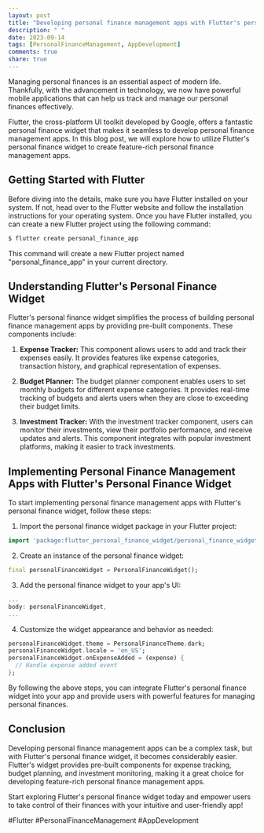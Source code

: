 ```yaml
---
layout: post
title: "Developing personal finance management apps with Flutter's personal finance widget"
description: " "
date: 2023-09-14
tags: [PersonalFinanceManagement, AppDevelopment]
comments: true
share: true
---
```


Managing personal finances is an essential aspect of modern life. Thankfully, with the advancement in technology, we now have powerful mobile applications that can help us track and manage our personal finances effectively. 

Flutter, the cross-platform UI toolkit developed by Google, offers a fantastic personal finance widget that makes it seamless to develop personal finance management apps. In this blog post, we will explore how to utilize Flutter's personal finance widget to create feature-rich personal finance management apps.

## Getting Started with Flutter

Before diving into the details, make sure you have Flutter installed on your system. If not, head over to the Flutter website and follow the installation instructions for your operating system. Once you have Flutter installed, you can create a new Flutter project using the following command:

```dart
$ flutter create personal_finance_app
```

This command will create a new Flutter project named "personal_finance_app" in your current directory.

## Understanding Flutter's Personal Finance Widget

Flutter's personal finance widget simplifies the process of building personal finance management apps by providing pre-built components. These components include:

1. **Expense Tracker:** This component allows users to add and track their expenses easily. It provides features like expense categories, transaction history, and graphical representation of expenses.

2. **Budget Planner:** The budget planner component enables users to set monthly budgets for different expense categories. It provides real-time tracking of budgets and alerts users when they are close to exceeding their budget limits.

3. **Investment Tracker:** With the investment tracker component, users can monitor their investments, view their portfolio performance, and receive updates and alerts. This component integrates with popular investment platforms, making it easier to track investments.

## Implementing Personal Finance Management Apps with Flutter's Personal Finance Widget

To start implementing personal finance management apps with Flutter's personal finance widget, follow these steps:

1. Import the personal finance widget package in your Flutter project:

```dart
import 'package:flutter_personal_finance_widget/personal_finance_widget.dart';
```

2. Create an instance of the personal finance widget:

```dart
final personalFinanceWidget = PersonalFinanceWidget();
```

3. Add the personal finance widget to your app's UI:

```dart
...
body: personalFinanceWidget,
...
```

4. Customize the widget appearance and behavior as needed:

```dart
personalFinanceWidget.theme = PersonalFinanceTheme.dark;
personalFinanceWidget.locale = 'en_US';
personalFinanceWidget.onExpenseAdded = (expense) {
  // Handle expense added event
};
```

By following the above steps, you can integrate Flutter's personal finance widget into your app and provide users with powerful features for managing personal finances.

## Conclusion

Developing personal finance management apps can be a complex task, but with Flutter's personal finance widget, it becomes considerably easier. Flutter's widget provides pre-built components for expense tracking, budget planning, and investment monitoring, making it a great choice for developing feature-rich personal finance management apps.

Start exploring Flutter's personal finance widget today and empower users to take control of their finances with your intuitive and user-friendly app!

#Flutter #PersonalFinanceManagement #AppDevelopment